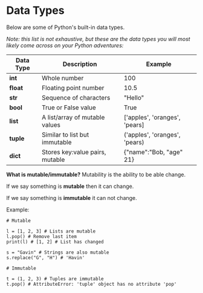 # Data Types

Below are some of Python's built-in data types.

*Note: this list is not exhaustive, but these are the data types you will most likely come across on your Python adventures:*

| Data Type | Description | Example |
| ----------- | ----------- | ------|
| **int**    | Whole number | 100
| **float**  | Floating point number | 10.5
| **str** | Sequence of characters | "Hello"
| **bool**     | True or False value | True
| **list** |  A list/array of mutable values | ['apples', 'oranges', 'pears]
| **tuple** | Similar to list but immutable | ('apples', 'oranges', 'pears)
| **dict** | Stores key:value pairs, mutable |   {"name":"Bob, "age" 21}

**What is mutable/immutable?**
Mutability is the ability to be able change.

If we say something is **mutable** then it can change.

If we say something is **immutable** it can not change.

Example:
```
# Mutable

l = [1, 2, 3] # Lists are mutable
l.pop() # Remove last item
print(l) # [1, 2] # List has changed

s = "Gavin" # Strings are also mutable
s.replace("G", "H") # 'Havin'  
```

```
# Immutable

t = (1, 2, 3) # Tuples are immutable
t.pop() # AttributeError: 'tuple' object has no attribute 'pop'
```

